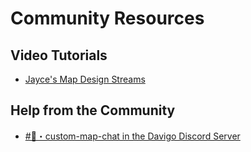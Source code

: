 # Community Resources

## Video Tutorials

- [Jayce's Map Design Streams](https://www.twitch.tv/DavigoGame)

## Help from the Community

- [#💬・custom-map-chat in the Davigo Discord Server](https://www.discord.gg/davigo)
